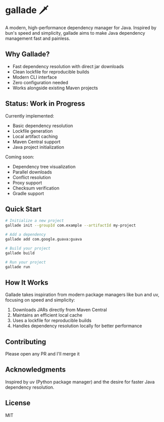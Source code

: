 # gallade 🗡️

A modern, high-performance dependency manager for Java. Inspired by bun's speed and simplicity, gallade aims to make Java dependency management fast and painless.

## Why Gallade?

- Fast dependency resolution with direct jar downloads
- Clean lockfile for reproducible builds
- Modern CLI interface
- Zero configuration needed
- Works alongside existing Maven projects

## Status: Work in Progress

Currently implemented:
- Basic dependency resolution
- Lockfile generation
- Local artifact caching
- Maven Central support
- Java project initialization

Coming soon:
- Dependency tree visualization
- Parallel downloads
- Conflict resolution
- Proxy support
- Checksum verification
- Gradle support

## Quick Start

```bash
# Initialize a new project
gallade init --groupId com.example --artifactId my-project

# Add a dependency
gallade add com.google.guava:guava

# Build your project
gallade build

# Run your project
gallade run
```

## How It Works

Gallade takes inspiration from modern package managers like bun and uv, focusing on speed and simplicity:

1. Downloads JARs directly from Maven Central
2. Maintains an efficient local cache
3. Uses a lockfile for reproducible builds
4. Handles dependency resolution locally for better performance

## Contributing

Please open any PR and I'll merge it

## Acknowledgments

Inspired by uv (Python package manager) and the desire for faster Java dependency resolution.

## License

MIT

